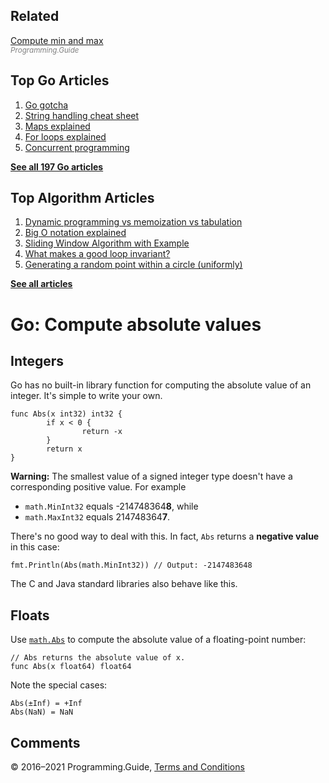 



## Related

[Compute min and max](max-min-function.html)  
<span style="color: grey; font-style: italic; font-size: smaller">Programming.Guide</span>

## Top Go Articles

1.  [Go gotcha](go-gotcha.html)
2.  [String handling cheat sheet](string-functions-reference-cheat-sheet.html)
3.  [Maps explained](maps-explained.html)
4.  [For loops explained](for-loop.html)
5.  [Concurrent programming](go-concurrency-tutorial.html)

[**See all 197 Go articles**](index.html)



## Top Algorithm Articles

1.  [Dynamic programming vs memoization vs tabulation](../dynamic-programming-vs-memoization-vs-tabulation.html)
2.  [Big O notation explained](../big-o-notation-explained.html)
3.  [Sliding Window Algorithm with Example](../sliding-window-example.html)
4.  [What makes a good loop invariant?](../what-makes-a-good-loop-invariant.html)
5.  [Generating a random point within a circle (uniformly)](../random-point-within-circle.html)

[**See all articles**](../index.html)

# Go: Compute absolute values

## Integers

Go has no built-in library function for computing the absolute value of an integer. It's simple to write your own.

    func Abs(x int32) int32 {
            if x < 0 {
                    return -x
            }
            return x
    }

**Warning:** The smallest value of a signed integer type doesn't have a corresponding positive value. For example

- `math.MinInt32` equals -214748364**8**, while
- `math.MaxInt32` equals 214748364**7**.

There's no good way to deal with this. In fact, `Abs` returns a **negative value** in this case:

    fmt.Println(Abs(math.MinInt32)) // Output: -2147483648

The C and Java standard libraries also behave like this.

## Floats

Use [`math.Abs`](https://golang.org/pkg/math/#Abs) to compute the absolute value of a floating-point number:

    // Abs returns the absolute value of x.
    func Abs(x float64) float64

Note the special cases:

    Abs(±Inf) = +Inf
    Abs(NaN) = NaN

## Comments



© 2016–2021 Programming.Guide, [Terms and Conditions](../terms-and-conditions.html)
